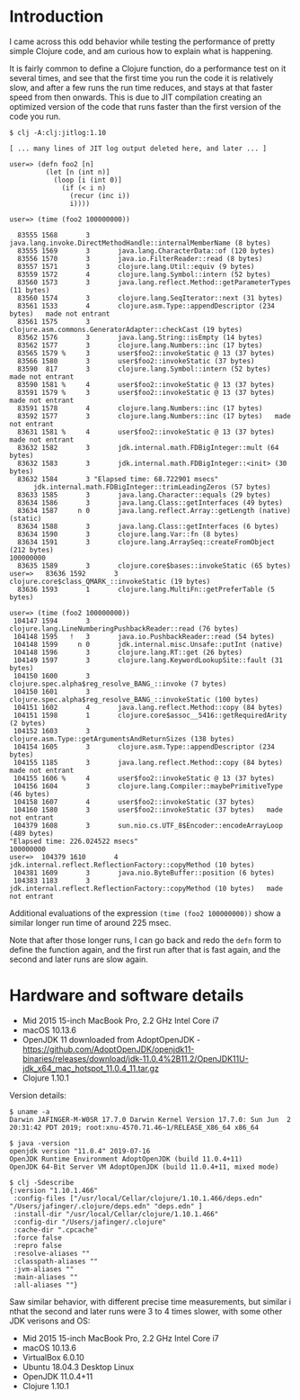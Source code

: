 # Introduction

I came across this odd behavior while testing the performance of
pretty simple Clojure code, and am curious how to explain what is
happening.

It is fairly common to define a Clojure function, do a performance
test on it several times, and see that the first time you run the code
it is relatively slow, and after a few runs the run time reduces, and
stays at that faster speed from then onwards.  This is due to JIT
compilation creating an optimized version of the code that runs faster
than the first version of the code you run.

```
$ clj -A:clj:jitlog:1.10

[ ... many lines of JIT log output deleted here, and later ... ]

user=> (defn foo2 [n]
         (let [n (int n)]
           (loop [i (int 0)]
             (if (< i n)
               (recur (inc i))
               i))))

user=> (time (foo2 100000000))

  83555 1568       3       java.lang.invoke.DirectMethodHandle::internalMemberName (8 bytes)
  83555 1569       3       java.lang.CharacterData::of (120 bytes)
  83556 1570       3       java.io.FilterReader::read (8 bytes)
  83557 1571       3       clojure.lang.Util::equiv (9 bytes)
  83559 1572       4       clojure.lang.Symbol::intern (52 bytes)
  83560 1573       3       java.lang.reflect.Method::getParameterTypes (11 bytes)
  83560 1574       3       clojure.lang.SeqIterator::next (31 bytes)
  83561 1533       4       clojure.asm.Type::appendDescriptor (234 bytes)   made not entrant
  83561 1575       3       clojure.asm.commons.GeneratorAdapter::checkCast (19 bytes)
  83562 1576       3       java.lang.String::isEmpty (14 bytes)
  83562 1577       3       clojure.lang.Numbers::inc (17 bytes)
  83565 1579 %     3       user$foo2::invokeStatic @ 13 (37 bytes)
  83566 1580       3       user$foo2::invokeStatic (37 bytes)
  83590  817       3       clojure.lang.Symbol::intern (52 bytes)   made not entrant
  83590 1581 %     4       user$foo2::invokeStatic @ 13 (37 bytes)
  83591 1579 %     3       user$foo2::invokeStatic @ 13 (37 bytes)   made not entrant
  83591 1578       4       clojure.lang.Numbers::inc (17 bytes)
  83592 1577       3       clojure.lang.Numbers::inc (17 bytes)   made not entrant
  83631 1581 %     4       user$foo2::invokeStatic @ 13 (37 bytes)   made not entrant
  83632 1582       3       jdk.internal.math.FDBigInteger::mult (64 bytes)
  83632 1583       3       jdk.internal.math.FDBigInteger::<init> (30 bytes)
  83632 1584       3 "Elapsed time: 68.722901 msecs"
      jdk.internal.math.FDBigInteger::trimLeadingZeros (57 bytes)
  83633 1585       3       java.lang.Character::equals (29 bytes)
  83634 1586       3       java.lang.Class::getInterfaces (49 bytes)
  83634 1587     n 0       java.lang.reflect.Array::getLength (native)   (static)
  83634 1588       3       java.lang.Class::getInterfaces (6 bytes)
  83634 1590       3       clojure.lang.Var::fn (8 bytes)
  83634 1591       3       clojure.lang.ArraySeq::createFromObject (212 bytes)
100000000
  83635 1589       3       clojure.core$bases::invokeStatic (65 bytes)
user=>   83636 1592       3       clojure.core$class_QMARK_::invokeStatic (19 bytes)
  83636 1593       1       clojure.lang.MultiFn::getPreferTable (5 bytes)

user=> (time (foo2 100000000))
 104147 1594       3       clojure.lang.LineNumberingPushbackReader::read (76 bytes)
 104148 1595   !   3       java.io.PushbackReader::read (54 bytes)
 104148 1599     n 0       jdk.internal.misc.Unsafe::putInt (native)   
 104148 1596       3       clojure.lang.RT::get (26 bytes)
 104149 1597       3       clojure.lang.KeywordLookupSite::fault (31 bytes)
 104150 1600       3       clojure.spec.alpha$reg_resolve_BANG_::invoke (7 bytes)
 104150 1601       3       clojure.spec.alpha$reg_resolve_BANG_::invokeStatic (100 bytes)
 104151 1602       4       java.lang.reflect.Method::copy (84 bytes)
 104151 1598       1       clojure.core$assoc__5416::getRequiredArity (2 bytes)
 104152 1603       3       clojure.asm.Type::getArgumentsAndReturnSizes (138 bytes)
 104154 1605       3       clojure.asm.Type::appendDescriptor (234 bytes)
 104155 1185       3       java.lang.reflect.Method::copy (84 bytes)   made not entrant
 104155 1606 %     4       user$foo2::invokeStatic @ 13 (37 bytes)
 104156 1604       3       clojure.lang.Compiler::maybePrimitiveType (46 bytes)
 104158 1607       4       user$foo2::invokeStatic (37 bytes)
 104160 1580       3       user$foo2::invokeStatic (37 bytes)   made not entrant
 104379 1608       3       sun.nio.cs.UTF_8$Encoder::encodeArrayLoop (489 bytes)
"Elapsed time: 226.024522 msecs"
100000000
user=>  104379 1610       4       jdk.internal.reflect.ReflectionFactory::copyMethod (10 bytes)
 104381 1609       3       java.nio.ByteBuffer::position (6 bytes)
 104383 1183       3       jdk.internal.reflect.ReflectionFactory::copyMethod (10 bytes)   made not entrant

```

Additional evaluations of the expression `(time (foo2 100000000))`
show a similar longer run time of around 225 msec.

Note that after those longer runs, I can go back and redo the `defn`
form to define the function again, and the first run after that is
fast again, and the second and later runs are slow again.


# Hardware and software details

* Mid 2015 15-inch MacBook Pro, 2.2 GHz Intel Core i7
* macOS 10.13.6
* OpenJDK 11 downloaded from AdoptOpenJDK - https://github.com/AdoptOpenJDK/openjdk11-binaries/releases/download/jdk-11.0.4%2B11.2/OpenJDK11U-jdk_x64_mac_hotspot_11.0.4_11.tar.gz
* Clojure 1.10.1

Version details:
```
$ uname -a
Darwin JAFINGER-M-W0SR 17.7.0 Darwin Kernel Version 17.7.0: Sun Jun  2 20:31:42 PDT 2019; root:xnu-4570.71.46~1/RELEASE_X86_64 x86_64

$ java -version
openjdk version "11.0.4" 2019-07-16
OpenJDK Runtime Environment AdoptOpenJDK (build 11.0.4+11)
OpenJDK 64-Bit Server VM AdoptOpenJDK (build 11.0.4+11, mixed mode)

$ clj -Sdescribe
{:version "1.10.1.466"
 :config-files ["/usr/local/Cellar/clojure/1.10.1.466/deps.edn" "/Users/jafinger/.clojure/deps.edn" "deps.edn" ]
 :install-dir "/usr/local/Cellar/clojure/1.10.1.466"
 :config-dir "/Users/jafinger/.clojure"
 :cache-dir ".cpcache"
 :force false
 :repro false
 :resolve-aliases ""
 :classpath-aliases ""
 :jvm-aliases ""
 :main-aliases ""
 :all-aliases ""}
```

Saw similar behavior, with different precise time measurements, but
similar i nthat the second and later runs were 3 to 4 times slower,
with some other JDK verisons and OS:

* Mid 2015 15-inch MacBook Pro, 2.2 GHz Intel Core i7
* macOS 10.13.6
* VirtualBox 6.0.10
* Ubuntu 18.04.3 Desktop Linux
* OpenJDK 11.0.4+11
* Clojure 1.10.1

